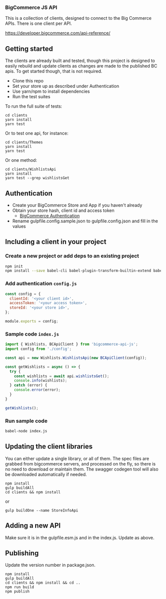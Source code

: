 ### BigCommerce JS API

This is a collection of clients, designed to connect to the Big Commerce APIs. There is one
client per API.

https://developer.bigcommerce.com/api-reference/

## Getting started

The clients are already built and tested, though this project is designed to easily rebuild and update
clients as changes are made to the published BC apis. To get started though, that is not required.

* Clone this repo
* Set your store up as described under Authentication
* Use yarn/npm to install dependencies
* Run the test suites

To run the full suite of tests: 

```
cd clients
yarn install
yarn test
```

Or to test one api, for instance:

```
cd clients/Themes
yarn install
yarn test
```

Or one method:

```
cd clients/WishlistsApi
yarn install
yarn test --grep wishlistsGet
```

## Authentication

* Create your BigCommerce Store and App if you haven't already
* Obtain your store hash, client id and access token
  * [BigCommerce Authentication](https://developer.bigcommerce.com/api-docs/getting-started/authentication/rest-api-authentication#obtaining-store-api-credentials#obtaining-store-api-credentials)
* Rename gulpfile.config.sample.json to gulpfile.config.json and fill in the values

## Including a client in your project

### Create a new project or add deps to an existing project

```bash
npm init
npm install --save babel-cli babel-plugin-transform-builtin-extend babel-preset-env babel-preset-stage-0 bigcommerce-api-js
```
### Add authentication **`config.js`**

```js
const config = {
  clientId: '<your client id>',
  accessToken: '<your access token>',
  storeId: '<your store id>',
};

module.exports = config;
```

### Sample code **`index.js`**

```js
import { Wishlists, BCApiClient } from 'bigcommerce-api-js';
import config from './config';

const api = new Wishlists.WishlistsApi(new BCApiClient(config));

const getWishlists = async () => {
  try {
    const wishlists = await api.wishlistsGet();
    console.info(wishlists);
  } catch (error) {
    console.error(error);
  }
}

getWishlists();
```

### Run sample code

```bash
babel-node index.js
```

## Updating the client libraries

You can either update a single library, or all of them. The spec files are grabbed from bigcommerce servers, and processed on the fly, so
there is no need to download or maintain them. The swagger codegen tool will also be downloaded automatically if needed.

```
npm install
gulp buildAll
cd clients && npm install
```

or

```
gulp buildOne --name StoreInfoApi
```

## Adding a new API

Make sure it is in the gulpfile.esm.js and in the index.js. Update as above.

## Publishing

Update the version number in package.json.

```
npm install
gulp buildAll
cd clients && npm install && cd ..
npm run build
npm publish
```
